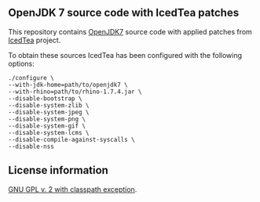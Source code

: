OpenJDK 7 source code with IcedTea patches
------------------------------------------

This repository contains [OpenJDK7](http://openjdk.java.net/projects/jdk7u/) source code with
applied patches from [IcedTea](http://icedtea.classpath.org/wiki/Main_Page) project.

To obtain these sources IcedTea has been configured with the following options:

    ./configure \
    --with-jdk-home=path/to/openjdk7 \
    --with-rhino=path/to/rhino-1.7.4.jar \
    --disable-bootstrap \
    --disable-system-zlib \
    --disable-system-jpeg \
    --disable-system-png \
    --disable-system-gif \
    --disable-system-lcms \
    --disable-compile-against-syscalls \
    --disable-nss

License information
-------------------

[GNU GPL v. 2 with classpath exception](http://hg.openjdk.java.net/jdk7u/jdk7u/raw-file/da55264ff2fb/LICENSE).
